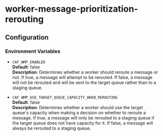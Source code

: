 # worker-message-prioritization-rerouting

## Configuration

### Environment Variables

* `CAF_WMP_ENABLED`  
    **Default**: false  
    **Description**: Determines whether a worker should reroute a message or not. If true, a message will attempt to be rerouted.
    If false, a message will not be rerouted and will be sent to the target queue rather than to a staging queue.

* `CAF_WMP_USE_TARGET_QUEUE_CAPACITY_WHEN_REROUTING`  
    **Default**: false  
    **Description**: Determines whether a worker should use the target queue's capacity when making a decision on whether to reroute a
    message. If true, a message will only be rerouted to a staging queue if the target queue does not have capacity for it. If false, a
    message will always be rerouted to a staging queue. 
